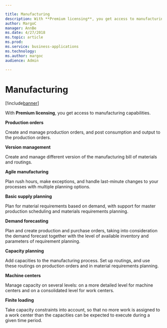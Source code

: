 ```yaml
---

title: Manufacturing
description: With **Premium licensing**, you get access to manufacturing capabilities.
author: MargoC
manager: AnnBe
ms.date: 4/27/2018
ms.topic: article
ms.prod: 
ms.service: business-applications
ms.technology: 
ms.author: margoc
audience: Admin

---
```

#  Manufacturing




[!include[banner](../../../includes/banner.md)]

With **Premium licensing**, you get access to manufacturing capabilities.

**Production orders**

Create and manage production orders, and post consumption and output to the
production orders.

**Version management**

Create and manage different version of the manufacturing bill of materials and
routings.

**Agile manufacturing**

Plan rush hours, make exceptions, and handle last-minute changes to your
processes with multiple planning options.

**Basic supply planning**

Plan for material requirements based on demand, with support for master
production scheduling and materials requirements planning.

**Demand forecasting**

Plan and create production and purchase orders, taking into consideration the
demand forecast together with the level of available inventory and parameters of
requirement planning.

**Capacity planning**

Add capacities to the manufacturing process. Set up routings, and use these
routings on production orders and in material requirements planning.

**Machine centers**

Manage capacity on several levels: on a more detailed level for machine centers
and on a consolidated level for work centers.

**Finite loading**

Take capacity constraints into account, so that no more work is assigned to a
work center than the capacities can be expected to execute during a given time
period.

